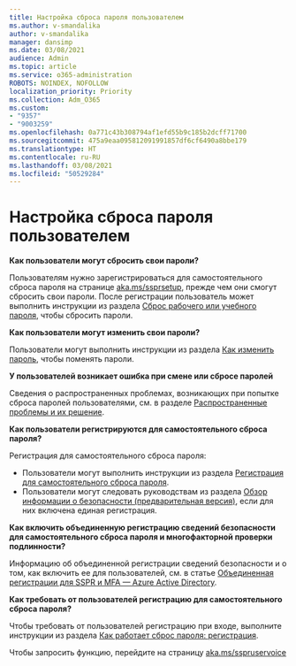```yaml
---
title: Настройка сброса пароля пользователем
ms.author: v-smandalika
author: v-smandalika
manager: dansimp
ms.date: 03/08/2021
audience: Admin
ms.topic: article
ms.service: o365-administration
ROBOTS: NOINDEX, NOFOLLOW
localization_priority: Priority
ms.collection: Adm_O365
ms.custom:
- "9357"
- "9003259"
ms.openlocfilehash: 0a771c43b308794af1efd55b9c185b2dcff71700
ms.sourcegitcommit: 475a9eaa095812091991857df6cf6490a8bbe179
ms.translationtype: HT
ms.contentlocale: ru-RU
ms.lasthandoff: 03/08/2021
ms.locfileid: "50529284"
---
```

# <a name="user-reset-password-setup"></a>Настройка сброса пароля пользователем

**Как пользователи могут сбросить свои пароли?**

Пользователям нужно зарегистрироваться для самостоятельного сброса пароля на странице [aka.ms/ssprsetup](https://mysignins.microsoft.com/security-info), прежде чем они смогут сбросить свои пароли. После регистрации пользователь может выполнить инструкции из раздела [Сброс рабочего или учебного пароля](https://docs.microsoft.com/azure/active-directory/user-help/active-directory-passwords-update-your-own-password), чтобы сбросить пароли.

**Как пользователи могут изменить свои пароли?**

Пользователи могут выполнить инструкции из раздела [Как изменить пароль](https://docs.microsoft.com/azure/active-directory/user-help/active-directory-passwords-update-your-own-password), чтобы поменять пароли.

**У пользователей возникает ошибка при смене или сбросе паролей**

Сведения о распространенных проблемах, возникающих при попытке сброса паролей пользователями, см. в разделе [Распространенные проблемы и их решение](https://docs.microsoft.com/azure/active-directory/user-help/active-directory-passwords-update-your-own-password).

**Как пользователи регистрируются для самостоятельного сброса пароля?**

Регистрация для самостоятельного сброса пароля:

- Пользователи могут выполнить инструкции из раздела [Регистрация для самостоятельного сброса пароля](https://docs.microsoft.com/azure/active-directory/user-help/active-directory-passwords-reset-register).
- Пользователи могут следовать руководствам из раздела [Обзор информации о безопасности (предварительная версия)](https://docs.microsoft.com/azure/active-directory/user-help/security-info-setup-signin), если для них включена единая регистрация.

**Как включить объединенную регистрацию сведений безопасности для самостоятельного сброса пароля и многофакторной проверки подлинности?**

Информацию об объединенной регистрации сведений безопасности и о том, как включить ее для пользователей, см. в статье [Объединенная регистрации для SSPR и MFA — Azure Active Directory](https://docs.microsoft.com/azure/active-directory/authentication/concept-registration-mfa-sspr-combined).

**Как требовать от пользователей регистрацию для самостоятельного сброса пароля?**

Чтобы требовать от пользователей регистрацию при входе, выполните инструкции из раздела [Как работает сброс пароля: регистрация](https://docs.microsoft.com/azure/active-directory/authentication/concept-sspr-howitworks).

Чтобы запросить функцию, перейдите на страницу [aka.ms/sspruservoice](https://feedback.azure.com/forums/169401-azure-active-directory/category/166251-self-service-password-reset)



 












